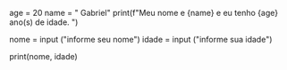 age = 20
name = " Gabriel"
print(f"Meu nome e {name} e eu tenho {age} ano(s) de idade. ")






nome = input ("informe seu nome")
idade = input ("informe sua idade")

print(nome, idade)
